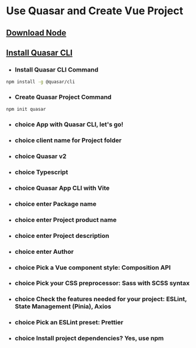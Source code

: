 # Use Quasar and Create Vue Project

## <a href="https://nodejs.org/en/download">Download Node</a>
## <a href="https://v1.quasar.dev/quasar-cli/installation">Install Quasar CLI</a>
- ### Install Quasar CLI Command
```bash
npm install -g @quasar/cli
```
- ### Create Quasar Project Command
```bash
npm init quasar
```
- ### choice App with Quasar CLI, let's go!
- ### choice client name for Project folder
- ### choice Quasar v2
- ### choice Typescript
- ### choice Quasar App CLI with Vite
- ### choice enter Package name
- ### choice enter Project product name
- ### choice enter Project description
- ### choice enter Author
- ### choice Pick a Vue component style: Composition API
- ### choice Pick your CSS preprocessor: Sass with SCSS syntax
- ### choice Check the features needed for your project: ESLint, State Management (Pinia), Axios
- ### choice Pick an ESLint preset: Prettier
- ### choice Install project dependencies? Yes, use npm
